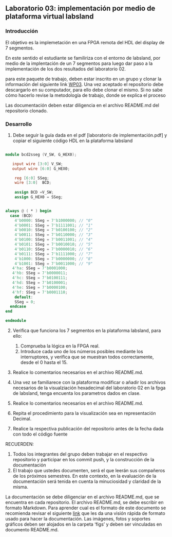 ## Laboratorio 03: implementación por medio de plataforma virtual labsland

### Introducción

El objetivo es la implemetación  en una  FPGA remota del HDL  del display de 7 segmentos.

En este sentido  el  estudiante  se  familiriza con el entorno de labsland, por medio de la implentación de un 7 segmentos  para luego dar paso a la implementación  de los dos  resultados del laboratorio 02.

para este paquete de trabajo, deben estar inscrito en un grupo y clonar la información del siguiente link [WP03](). Una vez aceptado el repositorio debe descargarlo en su computador, para ello debe clonar el mismo. Si no sabe cómo hacerlo revise la metodología de trabajo, donde se explica el proceso

Las documentación deben estar diligencia en el archivo README.md del repositorio clonado.

### Desarrollo

1. Debe seguir la guía dada en el pdf [laboratorio de implementación.pdf] y copiar el siguiente código HDL en la plataforma labsland

```verilog

module bcd2sseg (V_SW, G_HEX0);

   input wire [3:0] V_SW;
   output wire [6:0] G_HEX0;

    reg [6:0] SSeg;
    wire [3:0]  BCD;
    
    assign BCD =V_SW;
    assign G_HEX0 = SSeg;


always @ ( * ) begin
  case (BCD)
    4'b0000: SSeg = 7'b1000000; // "0"  
	4'b0001: SSeg = 7'b1111001; // "1" 
	4'b0010: SSeg = 7'b0100100; // "2" 
	4'b0011: SSeg = 7'b0110000; // "3" 
	4'b0100: SSeg = 7'b0011001; // "4" 
	4'b0101: SSeg = 7'b0010010; // "5" 
	4'b0110: SSeg = 7'b0000010; // "6" 
	4'b0111: SSeg = 7'b1111000; // "7" 
	4'b1000: SSeg = 7'b0000000; // "8"  
	4'b1001: SSeg = 7'b0011000; // "9" 
   4'ha: SSeg = 7'b0001000;  
   4'hb: SSeg = 7'b0000011;
   4'hc: SSeg = 7'b0100111;
   4'hd: SSeg = 7'b0100001;
   4'he: SSeg = 7'b0000100;
   4'hf: SSeg = 7'b0001110;
    default:
    SSeg = 0;
  endcase
end

endmodule
```
2. Verifica que funciona los 7 segmentos  en la plataforma labsland,  para ello: 
	1. Comprueba la lógica en la FPGA real.
	2. Introduce cada uno de los números posibles mediante los interruptores, y verifica que se muestran todos correctamente, desde el 0 hasta el 15.

3. Realice lo comentarios necesarios en el archivo README.md.
4. Una vez se familiarece con la plataforma modificar o añadir los archivos necesarios  de la visualziación hexadecimal  del laboratorio 02 en la fpga  de labsland, tenga encuenta  los parametros dados en clase.
5. Realice lo comentarios necesarios en el archivo README.md.
6. Repita el procedimiento para la visualización sea en representación Decimal.
7. Realice la respectiva publicación del repositorio antes de la fecha dada con todo el código fuente

RECUERDEN: 

1. Todos los integrantes del grupo deben trabajar en el respectivo repositorio y participar en los commit push, y la construcción de la documentación
2. El trabajo que ustedes documenten, será el que leerán sus compañeros de los próximos semestres. En este contexto, en la evaluación de la documentación será tenida en cuenta la minuciosidad y claridad de la misma.

La documentación se debe diligenciar en el archivo README.md, que se encuentra en cada repositorio. El archivo README.md, se debe escribir en formato Markdown. Para aprender cual es el formato de este documento se recomienda revisar el siguiente [link](https://guides.github.com/features/mastering-markdown/) que les da una visión rápida de formato usado para hacer la documentación. Las imágenes, fotos y soportes gráficos deben ser alojados en la carpeta ‘figs’ y deben ser vinculadas en documento README.md.
